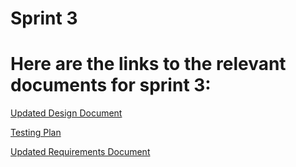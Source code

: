 # Sprint 3

# Here are the links to the relevant documents for sprint 3:

[Updated Design Document](https://docs.google.com/document/d/1odypIgyCCF-ZZHVI5jvof50nNXBzfTE94_u8RUlrV1Y/edit)

[Testing Plan](https://www.google.com)

[Updated Requirements Document](https://docs.google.com/spreadsheets/d/1MSeKbGNqvQsGr43IfLFjjosbljfCtr7gUmJArZpcZtU/edit?usp=sharing)
